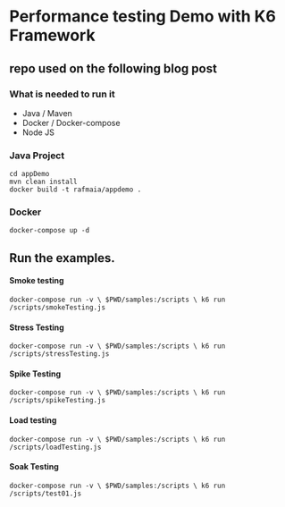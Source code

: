 # Performance testing Demo with K6 Framework

## repo used on the following blog post

### What is needed to run it
- Java / Maven 
- Docker / Docker-compose 
- Node JS 

### Java Project 
`cd appDemo`  
`mvn clean install`  
`docker build -t rafmaia/appdemo .`

### Docker 
`docker-compose up -d`

## Run the examples. 

#### Smoke testing
`docker-compose run -v \
    $PWD/samples:/scripts \
    k6 run /scripts/smokeTesting.js`

#### Stress Testing 
`docker-compose run -v \
    $PWD/samples:/scripts \
    k6 run /scripts/stressTesting.js`

#### Spike Testing 
`docker-compose run -v \
    $PWD/samples:/scripts \
    k6 run /scripts/spikeTesting.js`

#### Load testing 
`docker-compose run -v \
    $PWD/samples:/scripts \
    k6 run /scripts/loadTesting.js`

#### Soak Testing 
`docker-compose run -v \
    $PWD/samples:/scripts \
    k6 run /scripts/test01.js`

